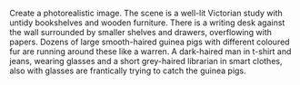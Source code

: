 Create a photorealistic image. The scene is a well-lit Victorian study with untidy bookshelves and wooden furniture. There  is a writing desk against the wall surrounded by smaller shelves and drawers, overflowing with papers. Dozens of large smooth-haired guinea pigs with different coloured fur are running around these like a warren. A dark-haired man in t-shirt and jeans, wearing glasses and a short grey-haired librarian in smart clothes, also with glasses are frantically trying to catch the guinea pigs.